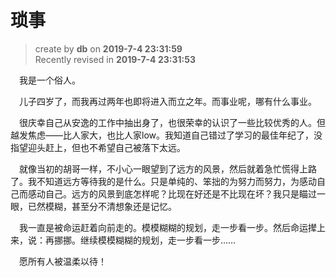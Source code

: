琐事
===
> create by **db** on **2019-7-4 23:31:59**   
> Recently revised in **2019-7-4 23:31:53**

&emsp;我是一个俗人。

&emsp;儿子四岁了，而我再过两年也即将进入而立之年。而事业呢，哪有什么事业。

&emsp;很庆幸自己从安逸的工作中抽出身了，也很荣幸的认识了一些比较优秀的人。但越发焦虑——比人家大，也比人家low。我知道自己错过了学习的最佳年纪了，没指望迎头赶上，但也不希望自己被落下太远。

&emsp;就像当初的胡哥一样，不小心一眼望到了远方的风景，然后就着急忙慌得上路了。我不知道远方等待我的是什么。只是单纯的、笨拙的为努力而努力，为感动自己而感动自己。远方的风景到底怎样呢？比现在好还是不比现在坏？我只是瞄过一眼，已然模糊，甚至分不清想象还是记忆。

&emsp;我一直是被命运赶着向前走的。模模糊糊的规划，走一步看一步。然后命运撵上来，说：再挪挪。继续模模糊糊的规划，走一步看一步……

&emsp;愿所有人被温柔以待！

